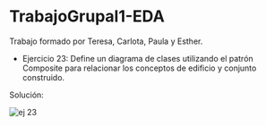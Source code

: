 # TrabajoGrupal1-EDA
Trabajo formado por Teresa, Carlota, Paula y Esther.


- Ejercicio 23: Define un diagrama de clases utilizando el patrón Composite para relacionar los conceptos de edificio y conjunto construido.

Solución:

![ej 23](https://user-images.githubusercontent.com/91721860/153229882-2528c7b5-b529-4a6b-aa91-e54a7adcdde5.JPG)
